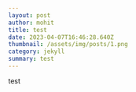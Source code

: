 ```yaml
---
layout: post
author: mohit
title: test
date: 2023-04-07T16:46:28.640Z
thumbnail: /assets/img/posts/1.png
category: jekyll
summary: test
---
```

t﻿est